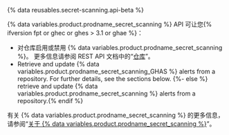 {% data reusables.secret-scanning.api-beta %}

{% data variables.product.prodname_secret_scanning %} API 可让您{% ifversion fpt or ghec or ghes > 3.1 or ghae %}：

- 对仓库启用或禁用 {% data variables.product.prodname_secret_scanning %}。 更多信息请参阅 REST API 文档中的“[仓库](/rest/reference/repos#update-a-repository)”。
- Retrieve and update {% data variables.product.prodname_secret_scanning_GHAS %} alerts from a repository. For further details, see the sections below.
{%- else %} retrieve and update {% data variables.product.prodname_secret_scanning %} alerts from a repository.{% endif %}

有关 {% data variables.product.prodname_secret_scanning %} 的更多信息，请参阅“[关于 {% data variables.product.prodname_secret_scanning %}](/code-security/secret-security/about-secret-scanning)”。
